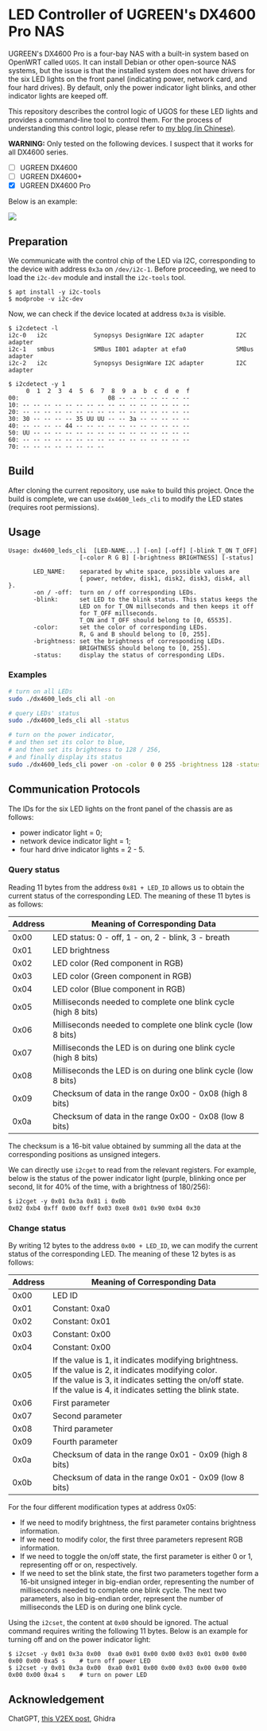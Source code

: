 LED Controller of UGREEN's DX4600 Pro NAS
==

UGREEN's DX4600 Pro is a four-bay NAS with a built-in system based on OpenWRT called `UGOS`. It can install Debian or other open-source NAS systems, but the issue is that the installed system does not have drivers for the six LED lights on the front panel (indicating power, network card, and four hard drives). By default, only the power indicator light blinks, and other indicator lights are keeped off.

This repository describes the control logic of UGOS for these LED lights and provides a command-line tool to control them. For the process of understanding this control logic, please refer to [my blog (in Chinese)](https://blog.miskcoo.com/2024/05/ugreen-dx4600-pro-led-controller).

**WARNING:** Only tested on the following devices. I suspect that it works for all DX4600 series.

- [ ] UGREEN DX4600
- [ ] UGREEN DX4600+
- [x] UGREEN DX4600 Pro

Below is an example:

![](https://blog.miskcoo.com/assets/images/dx4600-pro-leds.gif)

## Preparation

We communicate with the control chip of the LED via I2C, corresponding to the device with address `0x3a` on `/dev/i2c-1`. Before proceeding, we need to load the `i2c-dev` module and install the `i2c-tools` tool.

```
$ apt install -y i2c-tools
$ modprobe -v i2c-dev
```

Now, we can check if the device located at address `0x3a` is visible.

```
$ i2cdetect -l
i2c-0   i2c             Synopsys DesignWare I2C adapter         I2C adapter
i2c-1   smbus           SMBus I801 adapter at efa0              SMBus adapter
i2c-2   i2c             Synopsys DesignWare I2C adapter         I2C adapter

$ i2cdetect -y 1
     0  1  2  3  4  5  6  7  8  9  a  b  c  d  e  f
00:                         08 -- -- -- -- -- -- --
10: -- -- -- -- -- -- -- -- -- -- -- -- -- -- -- --
20: -- -- -- -- -- -- -- -- -- -- -- -- -- -- -- --
30: 30 -- -- -- -- 35 UU UU -- -- 3a -- -- -- -- --
40: -- -- -- -- 44 -- -- -- -- -- -- -- -- -- -- --
50: UU -- -- -- -- -- -- -- -- -- -- -- -- -- -- --
60: -- -- -- -- -- -- -- -- -- -- -- -- -- -- -- --
70: -- -- -- -- -- -- -- --
```

## Build

After cloning the current repository, use `make` to build this project. Once the build is complete, we can use `dx4600_leds_cli` to modify the LED states (requires root permissions).

## Usage

```
Usage: dx4600_leds_cli  [LED-NAME...] [-on] [-off] [-blink T_ON T_OFF]
                    [-color R G B] [-brightness BRIGHTNESS] [-status]

       LED_NAME:    separated by white space, possible values are
                    { power, netdev, disk1, disk2, disk3, disk4, all }.
       -on / -off:  turn on / off corresponding LEDs.
       -blink:      set LED to the blink status. This status keeps the
                    LED on for T_ON millseconds and then keeps it off
                    for T_OFF millseconds.
                    T_ON and T_OFF should belong to [0, 65535].
       -color:      set the color of corresponding LEDs.
                    R, G and B should belong to [0, 255].
       -brightness: set the brightness of corresponding LEDs.
                    BRIGHTNESS should belong to [0, 255].
       -status:     display the status of corresponding LEDs.
```

### Examples

```bash
# turn on all LEDs
sudo ./dx4600_leds_cli all -on

# query LEDs' status
sudo ./dx4600_leds_cli all -status

# turn on the power indicator,
# and then set its color to blue,
# and then set its brightness to 128 / 256,
# and finally display its status
sudo ./dx4600_leds_cli power -on -color 0 0 255 -brightness 128 -status
```

## Communication Protocols

The IDs for the six LED lights on the front panel of the chassis are as follows: 

- power indicator light = 0;
- network device indicator light = 1;
- four hard drive indicator lights = 2 - 5.

### Query status

Reading 11 bytes from the address `0x81 + LED_ID` allows us to obtain the current status of the corresponding LED. The meaning of these 11 bytes is as follows:

| Address | Meaning of Corresponding Data |
|---------|--------------------------------|
| 0x00    | LED status: 0 - off, 1 - on, 2 - blink, 3 - breath |
| 0x01    | LED brightness |
| 0x02    | LED color (Red component in RGB) |
| 0x03    | LED color (Green component in RGB) |
| 0x04    | LED color (Blue component in RGB) |
| 0x05    | Milliseconds needed to complete one blink cycle (high 8 bits) |
| 0x06    | Milliseconds needed to complete one blink cycle (low 8 bits) |
| 0x07    | Milliseconds the LED is on during one blink cycle (high 8 bits) |
| 0x08    | Milliseconds the LED is on during one blink cycle (low 8 bits) |
| 0x09    | Checksum of data in the range 0x00 - 0x08 (high 8 bits) |
| 0x0a    | Checksum of data in the range 0x00 - 0x08 (low 8 bits) |

The checksum is a 16-bit value obtained by summing all the data at the corresponding positions as unsigned integers.

We can directly use `i2cget` to read from the relevant registers. For example, below is the status of the power indicator light (purple, blinking once per second, lit for 40% of the time, with a brightness of 180/256):

```
$ i2cget -y 0x01 0x3a 0x81 i 0x0b
0x02 0xb4 0xff 0x00 0xff 0x03 0xe8 0x01 0x90 0x04 0x30
```

### Change status

By writing 12 bytes to the address `0x00 + LED_ID`, we can modify the current status of the corresponding LED. The meaning of these 12 bytes is as follows:

| Address | Meaning of Corresponding Data |
|---------|--------------------------------|
| 0x00    | LED ID |
| 0x01    | Constant: 0xa0 |
| 0x02    | Constant: 0x01 |
| 0x03    | Constant: 0x00 |
| 0x04    | Constant: 0x00 |
| 0x05    | If the value is 1, it indicates modifying brightness. <br/>If the value is 2, it indicates modifying color. <br/>If the value is 3, it indicates setting the on/off state.<br/>If the value is 4, it indicates setting the blink state. |
| 0x06    | First parameter |
| 0x07    | Second parameter |
| 0x08    | Third parameter |
| 0x09    | Fourth parameter |
| 0x0a    | Checksum of data in the range 0x01 - 0x09 (high 8 bits) |
| 0x0b    | Checksum of data in the range 0x01 - 0x09 (low 8 bits) |

For the four different modification types at address 0x05:

- If we need to modify brightness, the first parameter contains brightness information.
- If we need to modify color, the first three parameters represent RGB information.
- If we need to toggle the on/off state, the first parameter is either 0 or 1, representing off or on, respectively.
- If we need to set the blink state, the first two parameters together form a 16-bit unsigned integer in big-endian order, representing the number of milliseconds needed to complete one blink cycle. The next two parameters, also in big-endian order, represent the number of milliseconds the LED is on during one blink cycle.

Using the `i2cset`, the content at `0x00` should be ignored. The actual command requires writing the following 11 bytes. Below is an example for turning off and on the power indicator light:

```
$ i2cset -y 0x01 0x3a 0x00  0xa0 0x01 0x00 0x00 0x03 0x01 0x00 0x00 0x00 0x00 0xa5 s    # turn off power LED
$ i2cset -y 0x01 0x3a 0x00  0xa0 0x01 0x00 0x00 0x03 0x00 0x00 0x00 0x00 0x00 0xa4 s    # turn on power LED
```

## Acknowledgement

ChatGPT, [this V2EX post](https://fast.v2ex.com/t/991429), Ghidra 
